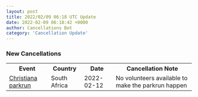 ```yaml
---
layout: post
title: 2022/02/09 06:18 UTC Update
date: 2022-02-09 06:18:42 +0000
author: Cancellations Bot
category: 'Cancellation Update'
---
```


<h3>New Cancellations</h3>
<div class='hscrollable'>
<table style='width: 100%'>
    <tr>
        <th>Event</th>
        <th>Country</th>
        <th>Date</th>
        <th>Cancellation Note</th>
    </tr>
    <tr>
        <td><a href="https://www.parkrun.co.za/christiana">Christiana parkrun</a></td>
        <td>South Africa</td>
        <td>2022-02-12</td>
        <td>No volunteers available to make the parkrun happen</td>
    </tr>
</table>
</div>
